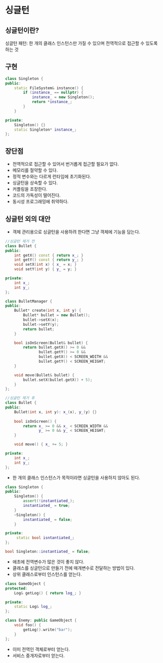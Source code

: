 # 싱글턴
## 싱글턴이란?
싱글턴 패턴: 한 개의 클래스 인스턴스만 가질 수 있으며 전역적으로 접근할 수 있도록 하는 것

## 구현
~~~cpp
class Singleton {
public:
    static FileSystem& instance() {
        if (instance_ == nullptr) {
            instance_ = new Singleton();
            return *instance_;
        }
    }

private:
    Singleton() {}
    static Singleton* instance_;
};
~~~

## 장단점
* 전역적으로 접근할 수 있어서 번거롭게 접근할 필요가 없다.
* 메모리를 절약할 수 있다.
* 정적 변수와는 다르게 런타임에 초기화된다.
* 싱글턴을 상속할 수 있다.
* 커플링을 조장한다.
* 코드의 가독성이 떨어진다.
* 동시성 프로그래밍에 취약하다.

## 싱글턴 외의 대안
* 객체 관리용으로 싱글턴을 사용하려 한다면 그냥 객체에 기능을 담는다.
~~~cpp
//싱글턴 제거 전
class Bullet {
public:
    int getX() const { return x_; }
    int getY() const { return y_; }
    void setX(int x) { x_ = x; }
    void setY(int y) { y_ = y; }

private:
    int x_;
    int y_;
};

class BulletManager {
public:
    Bullet* create(int x, int y) {
        Bullet* bullet = new Bullet();
        bullet->setX(x);
        bullet->setY(y);
        return bullet;
    }

    bool isOnScreen(Bullet& bullet) {
        return bullet.getX() >= 0 &&
               bullet.getY() >= 0 &&
               bullet.getX() < SCREEN_WDITH &&
               bullet.getY() < SCREEN_HEIGHT;
    }

    void move(Bullet& bullet) {
        bullet.setX(bullet.getX() + 5);
    }
};
~~~
~~~cpp
//싱글턴 제거 후
class Bullet {
public:
    Bullet(int x, int y): x_(x), y_(y) {}
    
    bool isOnScreen() {
        return x_ >= 0 && x_ < SCREEN_WIDTH &&
               y_ >= 0 && y_ < SCREEN_HEIGHT;
    }

    void move() { x_ += 5; }

private:
    int x_;
    int y_;
};
~~~
* 한 개의 클래스 인스턴스가 목적이라면 싱글턴을 사용하지 않아도 된다.
~~~cpp
class Singleton {
public:
    Singleton() {
        assert(!instantiated_);
        instantiated_ = true;
    }
    ~Singleton() {
        instantiated_ = false;
    }

private:
     static bool isntantiated_;
};

bool Singleton::instantiated_ = false;
~~~
* 애초에 전역변수가 많은 것이 좋지 않다.
* 클래스를 싱글턴으로 만들기 전에 매개변수로 전달하는 방법이 있다.
* 상위 클래스로부터 인스턴스를 얻는다.
~~~cpp
class GameObject {
protected:
    Log& getLog() { return log_; }

private:
    static Log& log_;
};

class Enemy: public GameObject {
    void foo() {
        getLog().write("bar");
    }
};
~~~
* 이미 전역인 객체로부터 얻는다.
* 서비스 중개자로부터 얻는다.


